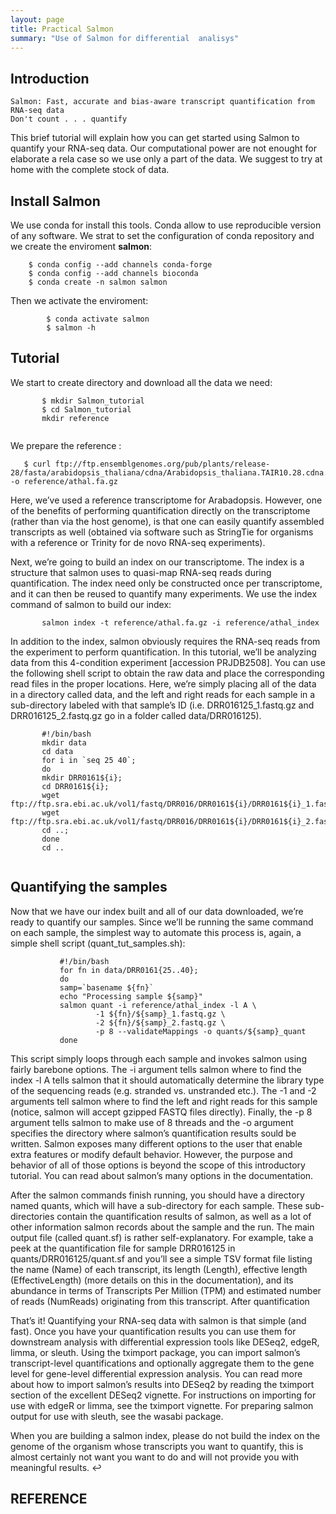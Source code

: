 ```yaml
---
layout: page
title: Practical Salmon
summary: "Use of Salmon for differential  analisys"
---
```




## Introduction

    Salmon: Fast, accurate and bias-aware transcript quantification from RNA-seq data
    Don't count . . . quantify


This brief tutorial will explain how you can get started using Salmon to quantify your RNA-seq data.  Our computational power are not enought for elaborate a rela case so we use only a part of the data. We suggest to try at home with the  complete stock of data.

## Install Salmon

We use conda for install this tools. Conda allow to use reproducible version of  any software.
We strat to set the  configuration of conda repository and we create the enviroment  **salmon**:
```
    $ conda config --add channels conda-forge
    $ conda config --add channels bioconda
    $ conda create -n salmon salmon
```

Then we activate the  enviroment:

```
        $ conda activate salmon
        $ salmon -h
```

## Tutorial 

We start to create directory and download all the data we need:


 ```
        $ mkdir Salmon_tutorial
        $ cd Salmon_tutorial
        mkdir reference


 ```

We prepare the reference :

 ```
    $ curl ftp://ftp.ensemblgenomes.org/pub/plants/release-28/fasta/arabidopsis_thaliana/cdna/Arabidopsis_thaliana.TAIR10.28.cdna.all.fa.gz -o reference/athal.fa.gz

 ```

Here, we’ve used a reference transcriptome for Arabadopsis. However, one of the benefits of performing quantification directly on the transcriptome (rather than via the host genome), is that one can easily quantify assembled transcripts as well (obtained via software such as StringTie for organisms with a reference or Trinity for de novo RNA-seq experiments).

Next, we’re going to build an index on our transcriptome. The index is a structure that salmon uses to quasi-map RNA-seq reads during quantification. The index need only be constructed once per transcriptome, and it can then be reused to quantify many experiments. We use the index command of salmon to build our index:

 ```
        salmon index -t reference/athal.fa.gz -i reference/athal_index

 ```
In addition to the index, salmon obviously requires the RNA-seq reads from the experiment to perform quantification. In this tutorial, we’ll be analyzing data from this 4-condition experiment [accession PRJDB2508]. You can use the following shell script to obtain the raw data and place the corresponding read files in the proper locations. Here, we’re simply placing all of the data in a directory called data, and the left and right reads for each sample in a sub-directory labeled with that sample’s ID (i.e. DRR016125_1.fastq.gz and DRR016125_2.fastq.gz go in a folder called data/DRR016125).






 ```
        #!/bin/bash
        mkdir data
        cd data
        for i in `seq 25 40`; 
        do 
        mkdir DRR0161${i}; 
        cd DRR0161${i}; 
        wget ftp://ftp.sra.ebi.ac.uk/vol1/fastq/DRR016/DRR0161${i}/DRR0161${i}_1.fastq.gz; 
        wget ftp://ftp.sra.ebi.ac.uk/vol1/fastq/DRR016/DRR0161${i}/DRR0161${i}_2.fastq.gz; 
        cd ..; 
        done
        cd .. 


 ```



## Quantifying the samples

Now that we have our index built and all of our data downloaded, we’re ready to quantify our samples. Since we’ll be running the same command on each sample, the simplest way to automate this process is, again, a simple shell script (quant_tut_samples.sh):

 ```
            #!/bin/bash
            for fn in data/DRR0161{25..40};
            do
            samp=`basename ${fn}`
            echo "Processing sample ${samp}"
            salmon quant -i reference/athal_index -l A \
                    -1 ${fn}/${samp}_1.fastq.gz \
                    -2 ${fn}/${samp}_2.fastq.gz \
                    -p 8 --validateMappings -o quants/${samp}_quant
            done 

 ```
This script simply loops through each sample and invokes salmon using fairly barebone options. The -i argument tells salmon where to find the index -l A tells salmon that it should automatically determine the library type of the sequencing reads (e.g. stranded vs. unstranded etc.). The -1 and -2 arguments tell salmon where to find the left and right reads for this sample (notice, salmon will accept gzipped FASTQ files directly). Finally, the -p 8 argument tells salmon to make use of 8 threads and the -o argument specifies the directory where salmon’s quantification results sould be written. Salmon exposes many different options to the user that enable extra features or modify default behavior. However, the purpose and behavior of all of those options is beyond the scope of this introductory tutorial. You can read about salmon’s many options in the documentation.

After the salmon commands finish running, you should have a directory named quants, which will have a sub-directory for each sample. These sub-directories contain the quantification results of salmon, as well as a lot of other information salmon records about the sample and the run. The main output file (called quant.sf) is rather self-explanatory. For example, take a peek at the quantification file for sample DRR016125 in quants/DRR016125/quant.sf and you’ll see a simple TSV format file listing the name (Name) of each transcript, its length (Length), effective length (EffectiveLength) (more details on this in the documentation), and its abundance in terms of Transcripts Per Million (TPM) and estimated number of reads (NumReads) originating from this transcript.
After quantification

That’s it! Quantifying your RNA-seq data with salmon is that simple (and fast). Once you have your quantification results you can use them for downstream analysis with differential expression tools like DESeq2, edgeR, limma, or sleuth. Using the tximport package, you can import salmon’s transcript-level quantifications and optionally aggregate them to the gene level for gene-level differential expression analysis. You can read more about how to import salmon’s results into DESeq2 by reading the tximport section of the excellent DESeq2 vignette. For instructions on importing for use with edgeR or limma, see the tximport vignette. For preparing salmon output for use with sleuth, see the wasabi package.

When you are building a salmon index, please do not build the index on the genome of the organism whose transcripts you want to quantify, this is almost certainly not want you want to do and will not provide you with meaningful results. ↩

## REFERENCE



